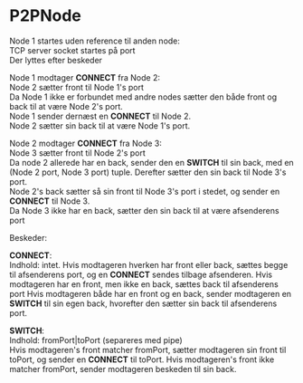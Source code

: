 # P2PNode

Node 1 startes uden reference til anden node:  
TCP server socket startes på port  
Der lyttes efter beskeder

Node 1 modtager __CONNECT__ fra Node 2:  
Node 2 sætter front til Node 1's port  
Da Node 1 ikke er forbundet med andre nodes sætter den både front og back til at være Node 2's port.  
Node 1 sender dernæst en __CONNECT__ til Node 2.  
Node 2 sætter sin back til at være Node 1's port.  

Node 2 modtager __CONNECT__ fra Node 3:  
Node 3 sætter front til Node 2's port  
Da node 2 allerede har en back, sender den en __SWITCH__ til sin back, med en (Node 2 port, Node 3 port) tuple. Derefter sætter den sin back til Node 3's port.  
Node 2's back sætter  så sin front til Node 3's port i stedet, og sender en __CONNECT__ til Node 3.  
Da Node 3 ikke har en back, sætter den sin back til at være afsenderens port  


Beskeder:  

__CONNECT__:  
Indhold: intet. 
Hvis modtageren hverken har front eller back, sættes begge til afsenderens port, og en __CONNECT__ sendes tilbage afsenderen.
Hvis modtageren har en front, men ikke en back, sættes back til afsenderens port
Hvis modtageren både har en front og en back, sender modtageren en __SWITCH__ til sin egen back, hvorefter den sætter sin back til afsenderens port. 

__SWITCH__:  
Indhold: fromPort|toPort (separeres med pipe)  
Hvis modtageren's front matcher fromPort, sætter modtageren sin front til toPort, og sender en __CONNECT__ til toPort.
Hvis modtageren's front ikke matcher fromPort, sender modtageren beskeden til sin back.
